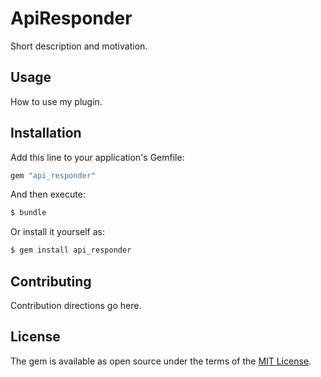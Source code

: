 # ApiResponder
Short description and motivation.

## Usage
How to use my plugin.

## Installation
Add this line to your application's Gemfile:

```ruby
gem "api_responder"
```

And then execute:
```bash
$ bundle
```

Or install it yourself as:
```bash
$ gem install api_responder
```

## Contributing
Contribution directions go here.

## License
The gem is available as open source under the terms of the [MIT License](https://opensource.org/licenses/MIT).
